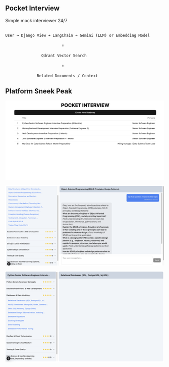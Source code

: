 ## Pocket Interview

Simple mock interviewer 24/7

```

User ➜ Django View ➜ LangChain ➜ Gemini (LLM) or Embedding Model

                         ⬇

                Qdrant Vector Search

                         ⬆

              Related Documents / Context

```

## Platform Sneek Peak 

![Home Page](https://raw.githubusercontent.com/sourabhmandal/pocket-prep/refs/heads/main/readme-resources/home-page.png)

![chat box for topic wise guidance](https://raw.githubusercontent.com/sourabhmandal/pocket-prep/refs/heads/main/readme-resources/screenshot-2.png)

![chat box for topic wise guidance](https://raw.githubusercontent.com/sourabhmandal/pocket-prep/refs/heads/main/readme-resources/screenshot-1.png)

